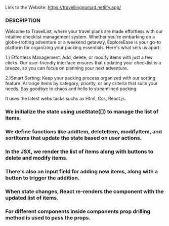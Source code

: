 Link to the Website: https://travellingnomad.netlify.app/

### DESCRIPTION

Welcome to TravelList, where your travel plans are made effortless with our intuitive checklist management system. Whether you're embarking on a globe-trotting adventure or a weekend getaway, ExploreEase is your go-to platform for organizing your packing essentials. Here's what sets us apart:


1.) Effortless Management: Add, delete, or modify items with just a few clicks. Our user-friendly interface ensures that updating your checklist is a breeze, so you can focus on planning your next adventure.

2.)Smart Sorting: Keep your packing process organized with our sorting feature. Arrange items by category, priority, or any criteria that suits your needs. Say goodbye to chaos and hello to streamlined packing.

It uses the latest webs tacks suchs as Html, Css, React.js.

### We initialize the state using useState([]) to manage the list of items.
### We define functions like addItem, deleteItem, modifyItem, and sortItems that update the state based on user actions.
### In the JSX, we render the list of items along with buttons to delete and modify items.
### There's also an input field for adding new items, along with a button to trigger the addition.
### When state changes, React re-renders the component with the updated list of items.
### For different components inside components prop drilling method is used to pass the props.
